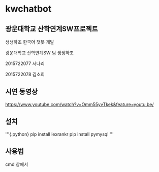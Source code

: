 # kwchatbot
## 광운대학교 산학연계SW프로젝트 

생생하조 한국어 챗봇 개발  

  

광운대학교 산학연계SW 팀 생생하조

2015722077 서나리

2015722078 김소희

## 시연 동영상
<https://www.youtube.com/watch?v=Omm55yvTkek&feature=youtu.be/>


## 설치
'''{.python}
pip install lexrankr
pip install pymysql
'''



## 사용법
cmd 창에서 

